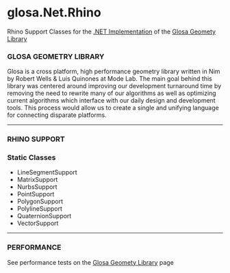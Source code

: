 # glosa.Net.Rhino
Rhino Support Classes for the [.NET Implementation](https://github.com/elQuixote/glosa.Net) of the [Glosa Geomety Library](https://github.com/elQuixote/glosa) 

### GLOSA GEOMETRY LIBRARY ###
Glosa is a cross platform, high performance geometry library written in Nim by Robert Wells & Luis Quinones at Mode Lab. The main goal behind this library was centered around improving our development turnaround time by removing the need to rewrite many of our algorithms as well as optimizing current algorithms which interface with our daily design and development tools. This process would allow us to create a single and unifying language for connecting disparate platforms.

--------------------------------------------------------------

### RHINO SUPPORT ###
### Static Classes ###
* LineSegmentSupport
* MatrixSupport
* NurbsSupport
* PointSupport
* PolygonSupport    
* PolylineSupport
* QuaternionSupport
* VectorSupport

--------------------------------------------------------------

### PERFORMANCE ###
See performance tests on the [Glosa Geomety Library](https://github.com/elQuixote/glosa) page

